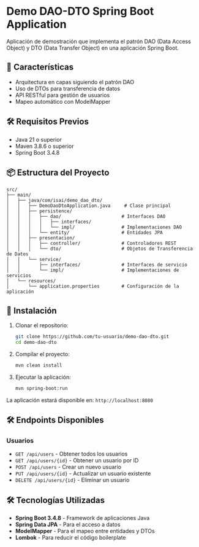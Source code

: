 # Demo DAO-DTO Spring Boot Application

Aplicación de demostración que implementa el patrón DAO (Data Access Object) y DTO (Data Transfer Object) en una aplicación Spring Boot.

## 🚀 Características

- Arquitectura en capas siguiendo el patrón DAO
- Uso de DTOs para transferencia de datos
- API RESTful para gestión de usuarios
- Mapeo automático con ModelMapper

## 🛠️ Requisitos Previos

- Java 21 o superior
- Maven 3.8.6 o superior
- Spring Boot 3.4.8

## 📦 Estructura del Proyecto

```
src/
├── main/
│   ├── java/com/isai/demo_dao_dto/
│   │   ├── DemoDaoDtoApplication.java     # Clase principal
│   │   ├── persistence/                   
│   │   │   ├── dao/                      # Interfaces DAO
│   │   │   │   ├── interfaces/           
│   │   │   │   └── impl/                 # Implementaciones DAO
│   │   │   └── entity/                   # Entidades JPA
│   │   ├── presentacion/                 
│   │   │   ├── controller/               # Controladores REST
│   │   │   └── dto/                      # Objetos de Transferencia de Datos
│   │   └── service/
│   │       ├── interfaces/               # Interfaces de servicio
│   │       └── impl/                     # Implementaciones de servicios
│   └── resources/
│       └── application.properties        # Configuración de la aplicación
```

## 🚀 Instalación

1. Clonar el repositorio:
   ```bash
   git clone https://github.com/tu-usuario/demo-dao-dto.git
   cd demo-dao-dto
   ```

2. Compilar el proyecto:
   ```bash
   mvn clean install
   ```

3. Ejecutar la aplicación:
   ```bash
   mvn spring-boot:run
   ```

La aplicación estará disponible en: `http://localhost:8080`

## 🛠️ Endpoints Disponibles

### Usuarios

- `GET /api/users` - Obtener todos los usuarios
- `GET /api/users/{id}` - Obtener un usuario por ID
- `POST /api/users` - Crear un nuevo usuario
- `PUT /api/users/{id}` - Actualizar un usuario existente
- `DELETE /api/users/{id}` - Eliminar un usuario

## 🛠️ Tecnologías Utilizadas

- **Spring Boot 3.4.8** - Framework de aplicaciones Java
- **Spring Data JPA** - Para el acceso a datos
- **ModelMapper** - Para el mapeo entre entidades y DTOs
- **Lombok** - Para reducir el código boilerplate

